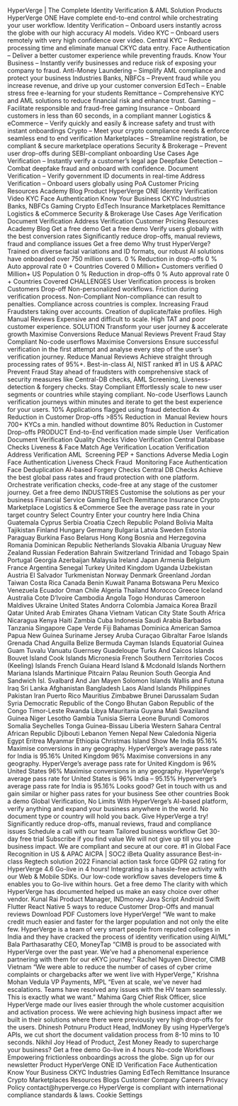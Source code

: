<p>HyperVerge | The Complete Identity Verification &amp; AML Solution Products HyperVerge ONE Have complete end-to-end control while orchestrating your user workflow. Identity Verification – Onboard users instantly across the globe with our high accuracy AI models. Video KYC – Onboard users remotely with very high confidence over video. Central KYC – Reduce processing time and eliminate manual CKYC data entry. Face Authentication – Deliver a better customer experience while preventing frauds. Know Your Business – Instantly verify businesses and reduce risk of exposing your company to fraud. Anti-Money Laundering – Simplify AML compliance and protect your business Industries Banks, NBFCs – Prevent fraud while you increase revenue, and drive up your customer conversion EdTech – Enable stress free e-learning for your students Remittance – Comprehensive KYC and AML solutions to reduce financial risk and enhance trust. Gaming – Facilitate responsible and fraud-free gaming Insurance – Onboard customers in less than 60 seconds, in a compliant manner Logistics &amp; eCommerce – Verify quickly and easily &amp; increase safety and trust with instant onboardings Crypto – Meet your crypto compliance needs &amp; enforce seamless end to end verification Marketplaces – Streamline registration, be compliant &amp; secure marketplace operations Security &amp; Brokerage – Prevent user drop-offs during SEBI-compliant onboarding Use Cases Age Verification – Instantly verify a customer’s legal age Deepfake Detection – Combat deepfake fraud and onboard with confidence. Document Verification – Verify government ID documents in real-time Address Verification – Onboard users globally using PoA Customer Pricing Resources Academy Blog Product HyperVerge ONE Identity Verification Video KYC Face Authentication Know Your Business CKYC Industries Banks, NBFCs Gaming Crypto EdTech Insurance Marketplaces Remittance Logistics &amp; eCommerce Security &amp; Brokerage Use Cases Age Verification Document Verification Address Verification Customer Pricing Resources Academy Blog Get a free demo Get a free demo Verify users globally with the best conversion rates Significantly reduce drop-offs, manual reviews, fraud and compliance issues Get a free demo Why trust HyperVerge? Trained on diverse facial variations and ID formats, our robust AI solutions have onboarded over 750 million users. 0 % Reduction in drop-offs 0 % Auto approval rate 0 + Countries Covered 0 Million+ Customers verified 0 Million+ US Population 0 % Reduction in drop-offs 0 % Auto approval rate 0 + Countries Covered CHALLENGES User Verification process is broken Customers Drop-off Non-personalized workflows. Friction during verification process. Non-Compliant Non-compliance can result to penalties. Compliance across countries is complex. Increasing Fraud Fraudsters taking over accounts. Creation of duplicate/fake profiles. High Manual Reviews Expensive and difficult to scale. High TAT and poor customer experience. SOLUTION Transform your user journey &amp; accelerate growth Maximise Conversions Reduce Manual Reviews Prevent Fraud Stay Compliant No-code userflows Maximise Conversions Ensure successful verification in the first attempt and analyse every step of the user’s verification journey. Reduce Manual Reviews Achieve straight through processing rates of 95%+.  Best-in-class AI, NIST ranked #1 in US &amp; APAC Prevent Fraud Stay ahead of fraudsters with comprehensive stack of security measures like Central-DB checks, AML Screening, Liveness-detection &amp; forgery checks. Stay Compliant Effortlessly scale to new user segments
or countries while staying compliant. No-code Userflows Launch verification journeys within minutes and iterate to get the best experience for your users. 10% Applications flagged using fraud detection 4x Reduction in Customer Drop-offs &gt;85% Reduction in  Manual Review hours 700+ KYCs a min. handled without downtime 80% Reduction in Customer Drop-offs PRODUCT End-to-End verification  made simple User  Verification Document Verification Quality Checks Video Verification Central Database Checks Liveness &amp; Face Match Age Verification Location Verification Address Verification AML  Screening PEP + Sanctions Adverse Media Login Face Authentication Liveness Check Fraud  Monitoring Face Authentication Face Deduplication AI-based Forgery Checks Central DB Checks Achieve the best global pass rates and fraud protection with one platform. Orchestrate verification checks, code-free at any stage of the customer journey. Get a free demo INDUSTRIES Customise the solutions as per your business Financial Service Gaming EdTech Remittance Insurance Crypto Marketplace Logistics &amp; eCommerce See the average pass rate in your target country Select Country Enter your country here India China Guatemala Cyprus Serbia Croatia Czech Republic Poland Bolivia Malta Tajikistan Finland Hungary Germany Bulgaria Latvia Sweden Estonia Paraguay Burkina Faso Belarus Hong Kong Bosnia and Herzegovina Romania Dominican Republic Netherlands Slovakia Albania Uruguay New Zealand Russian Federation Bahrain Switzerland Trinidad and Tobago Spain Portugal Georgia Azerbaijan Malaysia Ireland Japan Armenia Belgium France Argentina Senegal Turkey United Kingdom Uganda Uzbekistan Austria El Salvador Turkmenistan Norway Denmark Greenland Jordan Taiwan Costa Rica Canada Benin Kuwait Panama Botswana Peru Mexico Venezuela Ecuador Oman Chile Algeria Thailand Morocco Greece Iceland Australia Cote D’Ivoire Cambodia Angola Togo Honduras Cameroon Maldives Ukraine United States Andorra Colombia Jamaica Korea Brazil Qatar United Arab Emirates Ghana Vietnam Vatican City State South Africa Nicaragua Kenya Haiti Zambia Cuba Indonesia Saudi Arabia Barbados Tanzania Singapore Cape Verde Fiji Bahamas Dominica American Samoa Papua New Guinea Suriname Jersey Aruba Curaçao Gibraltar Faroe Islands Grenada Chad Anguilla Belize Bermuda Cayman Islands Equatorial Guinea Guam Tuvalu Vanuatu Guernsey Guadeloupe Turks And Caicos Islands Bouvet Island Cook Islands Micronesia French Southern Territories Cocos (Keeling) Islands French Guiana Heard Island &amp; Mcdonald Islands Northern Mariana Islands Martinique Pitcairn Palau Reunion South Georgia And Sandwich Isl. Svalbard And Jan Mayen Solomon Islands Wallis and Futuna Iraq Sri Lanka Afghanistan Bangladesh Laos Aland Islands Philippines Pakistan Iran Puerto Rico Mauritius Zimbabwe Brunei Darussalam Sudan Syria Democratic Republic of the Congo Bhutan Gabon Republic of the Congo Timor-Leste Rwanda Libya Mauritania Guyana Mali Swaziland Guinea Niger Lesotho Gambia Tunisia Sierra Leone Burundi Comoros Somalia Seychelles Tonga Guinea-Bissau Liberia Western Sahara Central African Republic Djibouti Lebanon Yemen Nepal New Caledonia Nigeria Egypt Eritrea Myanmar Ethiopia Christmas Island Show Me India 95.16% Maximise conversions in any geography. HyperVerge’s average pass rate for India is 95.16% United Kingdom 96% Maximise conversions in any geography. HyperVerge’s average pass rate for United Kingdom is 96% United States 96% Maximise conversions in any geography. HyperVerge’s average pass rate for United States is 96% India – 95.15% Hyperverge’s average pass rate for India is 95.16% Looks good? Get in touch with us and gain similar or
    higher pass rates for your business See other countries Book a demo Global Verification, No Limits With HyperVerge’s AI-based platform, verify anything and expand your business anywhere in the world. No document type or country will hold you back. Give HyperVerge a try! Significantly reduce drop-offs, manual reviews, fraud and compliance issues Schedule a call with our team Tailored business workflow Get 30-day free trial Subscribe if you find value We will not give up till you see business impact. We are compliant and secure at our core. #1 in Global Face Recognition in US &amp; APAC AICPA | SOC2 iBeta Quality assurance Best-in-class Regtech solution 2022 Financial action task force GDPR G2 rating for HyperVerge 4.6 Go-live in 4 hours! Integrating is a hassle-free activity with our Web &amp; Mobile SDKs. Our low-code workflow saves developers time &amp; enables you to Go-live within hours. Get a free demo The clarity with which HyperVerge has documented helped us make an easy choice over other vendor. Kunal Rai Product Manager, INDmoney Java Script Android Swift Flutter React Native 5 ways to reduce Customer Drop-Offs and manual reviews Download PDF Customers love HyperVerge! “We want to make credit much easier and faster for the larger population and not only the elite few. HyperVerge is a team of very smart people from reputed colleges in India and they have cracked the process of identity verification using Al/ML” Bala Parthasarathy CEO, MoneyTap “CIMB is proud to be associated with HyperVerge over the past year. We’ve had a phenomenal experience partnering with them for our eKYC journey.” Rachel Nguyen Director, CIMB Vietnam “We were able to reduce the number of cases of cyber crime complaints or chargebacks after we went live with HyperVerge,” Krishna Mohan Vedula VP Payments, MPL “Even at scale, we’ve never had escalations. Teams have resolved any issues with the HV team seamlessly. This is exactly what we want.” Mahima Garg Chief Risk Officer, slice HyperVerge made our lives easier through the whole customer acquisition and activation process. We were achieving high business impact after we built in their solutions where there were previously very high drop-offs for the users. Dhinesh Potnuru Product Head, IndMoney By using HyperVerge’s APIs, we cut short the document validation process from 8-10 mins to 10 seconds. Nikhil Joy Head of Product, Zest Money Ready to supercharge your business? Get a free  demo Go-live in 4 hours No-code Workflows Empowering frictionless onboardings across the globe. Sign up for our newsletter Product HyperVerge ONE ID Verification Face Authentication Know Your Business CKYC Industries Gaming EdTech Remittance Insurance Crypto Marketplaces Resources Blogs Customer Company Careers Privacy Policy contact@hyperverge.co HyperVerge is compliant with international compliance standards &amp; laws. Cookie Settings</p>